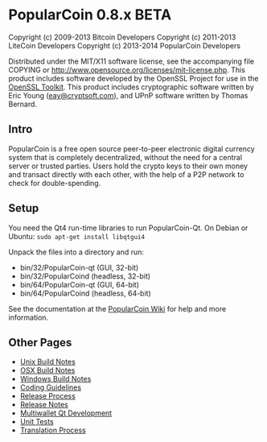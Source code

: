 PopularCoin 0.8.x BETA
====================

Copyright (c) 2009-2013 Bitcoin Developers
Copyright (c) 2011-2013 LiteCoin Developers
Copyright (c) 2013-2014 PopularCoin Developers

Distributed under the MIT/X11 software license, see the accompanying
file COPYING or http://www.opensource.org/licenses/mit-license.php.
This product includes software developed by the OpenSSL Project for use in the [OpenSSL Toolkit](http://www.openssl.org/). This product includes
cryptographic software written by Eric Young ([eay@cryptsoft.com](mailto:eay@cryptsoft.com)), and UPnP software written by Thomas Bernard.


Intro
---------------------
PopularCoin is a free open source peer-to-peer electronic digital currency system that is
completely decentralized, without the need for a central server or trusted
parties.  Users hold the crypto keys to their own money and transact directly
with each other, with the help of a P2P network to check for double-spending.


Setup
---------------------
You need the Qt4 run-time libraries to run PopularCoin-Qt. On Debian or Ubuntu:
	`sudo apt-get install libqtgui4`

Unpack the files into a directory and run:

- bin/32/PopularCoin-qt (GUI, 32-bit)
- bin/32/PopularCoind (headless, 32-bit)
- bin/64/PopularCoin-qt (GUI, 64-bit)
- bin/64/PopularCoind (headless, 64-bit)

See the documentation at the [PopularCoin Wiki](http://PopularCoin.info)
for help and more information.


Other Pages
---------------------
- [Unix Build Notes](build-unix.md)
- [OSX Build Notes](build-osx.md)
- [Windows Build Notes](build-msw.md)
- [Coding Guidelines](coding.md)
- [Release Process](release-process.md)
- [Release Notes](release-notes.md)
- [Multiwallet Qt Development](multiwallet-qt.md)
- [Unit Tests](unit-tests.md)
- [Translation Process](translation_process.md)
